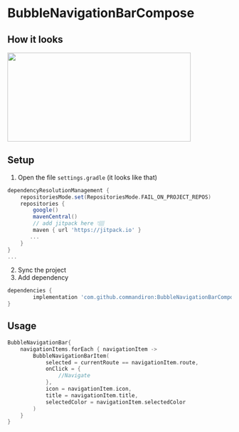 # BubbleNavigationBarCompose

## How it looks

<img src="https://user-images.githubusercontent.com/50905347/178169979-f8958c33-680d-4a36-bc2e-4123e63f031b.gif" width="412" height="200">

## Setup
1. Open the file `settings.gradle` (it looks like that)
```groovy
dependencyResolutionManagement {
    repositoriesMode.set(RepositoriesMode.FAIL_ON_PROJECT_REPOS)
    repositories {
        google()
        mavenCentral()
        // add jitpack here 👇🏽
        maven { url 'https://jitpack.io' }
       ...
    }
} 
...
```
2. Sync the project
3. Add dependency
```groovy
dependencies {
        implementation 'com.github.commandiron:BubbleNavigationBarCompose:1.0'
}
```

## Usage
```kotlin  
BubbleNavigationBar{
    navigationItems.forEach { navigationItem ->
        BubbleNavigationBarItem(
            selected = currentRoute == navigationItem.route,
            onClick = {
                //Navigate
            },
            icon = navigationItem.icon,
            title = navigationItem.title,
            selectedColor = navigationItem.selectedColor
        )
    }
}
```
